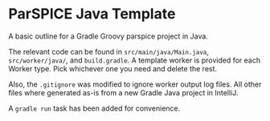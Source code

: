 # ParSPICE Java Template
A basic outline for a Gradle Groovy parspice project in Java.

The relevant code can be found in `src/main/java/Main.java`, `src/worker/java/`, and `build.gradle`. A template worker is provided for each Worker type. Pick whichever one you need and delete the rest.

Also, the `.gitignore` was modified to ignore worker output log files. All other files where generated as-is from a new Gradle Java project in IntelliJ.

A `gradle run` task has been added for convenience.